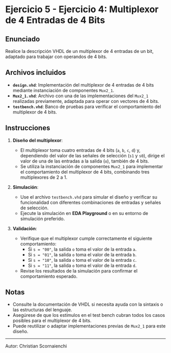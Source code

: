 # Ejercicio 5 - Ejercicio 4: Multiplexor de 4 Entradas de 4 Bits

## Enunciado

Realice la descripción VHDL de un multiplexor de 4 entradas de un bit, adaptado para trabajar con operandos de 4 bits.

## Archivos incluidos

- **`design.vhd`**: Implementación del multiplexor de 4 entradas de 4 bits mediante instanciación de componentes `Mux2_1`.
- **`Mux2_1.vhd`**: Archivo con una de las implementaciones del `Mux2_1` realizadas previamente, adaptada para operar con vectores de 4 bits.
- **`testbench.vhd`**: Banco de pruebas para verificar el comportamiento del multiplexor de 4 bits.

## Instrucciones

1. **Diseño del multiplexor**:
   - El multiplexor toma cuatro entradas de 4 bits (`a`, `b`, `c`, `d`) y, dependiendo del valor de las señales de selección (`s1` y `s0`), dirige el valor de una de las entradas a la salida (`o`), también de 4 bits.
   - Se utiliza la instanciación de componentes `Mux2_1` para implementar el comportamiento del multiplexor de 4 bits, combinando tres multiplexores de 2 a 1.

2. **Simulación**:
   - Use el archivo `testbench.vhd` para simular el diseño y verificar su funcionalidad con diferentes combinaciones de entradas y señales de selección.
   - Ejecute la simulación en **EDA Playground** o en su entorno de simulación preferido.

3. **Validación**:
   - Verifique que el multiplexor cumple correctamente el siguiente comportamiento:
     - Si `s = "00"`, la salida `o` toma el valor de la entrada `a`.
     - Si `s = "01"`, la salida `o` toma el valor de la entrada `b`.
     - Si `s = "10"`, la salida `o` toma el valor de la entrada `c`.
     - Si `s = "11"`, la salida `o` toma el valor de la entrada `d`.
   - Revise los resultados de la simulación para confirmar el comportamiento esperado.

## Notas

- Consulte la documentación de VHDL si necesita ayuda con la sintaxis o las estructuras del lenguaje.
- Asegúrese de que los estímulos en el test bench cubran todos los casos posibles para el multiplexor de 4 bits.
- Puede reutilizar o adaptar implementaciones previas de `Mux2_1` para este diseño.

---

Autor: Christian Scornaienchi